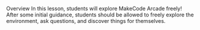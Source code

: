 Overview
In this lesson, students will explore MakeCode Arcade freely! After some initial guidance, students should be allowed to freely explore the environment, ask questions, and discover things for themselves.